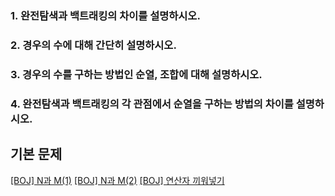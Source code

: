 ### 1. 완전탐색과 백트래킹의 차이를 설명하시오.

### 2. 경우의 수에 대해 간단히 설명하시오.

### 3. 경우의 수를 구하는 방법인 순열, 조합에 대해 설명하시오.

### 4. 완전탐색과 백트래킹의 각 관점에서 순열을 구하는 방법의 차이를 설명하시오.

## 기본 문제
[[BOJ] N과 M(1)](https://www.acmicpc.net/problem/15649)
[[BOJ] N과 M(2)](https://www.acmicpc.net/problem/15650)
[[BOJ] 연산자 끼워넣기](https://www.acmicpc.net/problem/14888)
